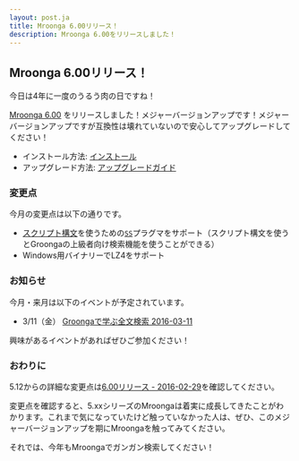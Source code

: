 ```yaml
---
layout: post.ja
title: Mroonga 6.00リリース！
description: Mroonga 6.00をリリースしました！
---
```


## Mroonga 6.00リリース！

今日は4年に一度のうるう肉の日ですね！

[Mroonga 6.00](/ja/docs/news.html#release-6.00) をリリースしました！メジャーバージョンアップです！メジャーバージョンアップですが互換性は壊れていないので安心してアップグレードしてください！

  * インストール方法: [インストール](/ja/docs/install.html)
  * アップグレード方法: [アップグレードガイド](/ja/docs/upgrade.html)

### 変更点

今月の変更点は以下の通りです。

  * [スクリプト構文](http://groonga.org/ja/docs/reference/grn_expr/script_syntax.html)を使うための[`SS`](/ja/docs/reference/full_text_search/boolean_mode.html#boolean-mode-pragma-ss)プラグマをサポート（スクリプト構文を使うとGroongaの上級者向け検索機能を使うことができる）
  * Windows用バイナリーでLZ4をサポート

### お知らせ

今月・来月は以下のイベントが予定されています。

  * 3/11（金） [Groongaで学ぶ全文検索 2016-03-11](https://groonga.doorkeeper.jp/events/40088)

興味があるイベントがあればぜひご参加ください！

### おわりに

5.12からの詳細な変更点は[6.00リリース - 2016-02-29](/ja/docs/news.html#release-6.00)を確認してください。

変更点を確認すると、5.xxシリーズのMroongaは着実に成長してきたことがわかります。これまで気になっていたけど触っていなかった人は、ぜひ、このメジャーバージョンアップを期にMroongaを触ってみてください。

それでは、今年もMroongaでガンガン検索してください！
